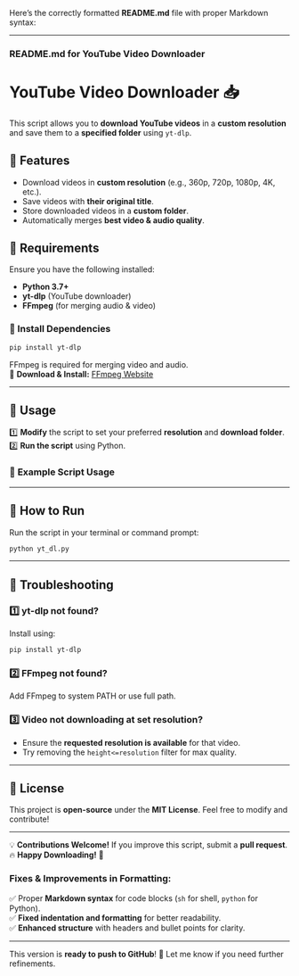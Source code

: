Here’s the correctly formatted **README.md** file with proper Markdown syntax:  

---

### **README.md for YouTube Video Downloader**  


# YouTube Video Downloader 📥  

This script allows you to **download YouTube videos** in a **custom resolution** and save them to a **specified folder** using `yt-dlp`.  

## 🚀 Features  
- Download videos in **custom resolution** (e.g., 360p, 720p, 1080p, 4K, etc.).  
- Save videos with **their original title**.  
- Store downloaded videos in a **custom folder**.  
- Automatically merges **best video & audio quality**.  

## 📌 Requirements  
Ensure you have the following installed:  
- **Python 3.7+**  
- **yt-dlp** (YouTube downloader)  
- **FFmpeg** (for merging audio & video)  

### 🔹 Install Dependencies  
```sh
pip install yt-dlp
```

FFmpeg is required for merging video and audio.  
🔗 **Download & Install:** [FFmpeg Website](https://ffmpeg.org/download.html)  

---

## 📜 Usage  
1️⃣ **Modify** the script to set your preferred **resolution** and **download folder**.  
2️⃣ **Run the script** using Python.  

### 📝 **Example Script Usage**


---

## 📌 How to Run  
Run the script in your terminal or command prompt:  
```sh
python yt_dl.py
```

---

## 🔧 Troubleshooting  
### 1️⃣ yt-dlp not found?  
Install using:  
```sh
pip install yt-dlp
```

### 2️⃣ FFmpeg not found?  
Add FFmpeg to system PATH or use full path.  

### 3️⃣ Video not downloading at set resolution?  
- Ensure the **requested resolution is available** for that video.  
- Try removing the `height<=resolution` filter for max quality.  

---

## 📜 License  
This project is **open-source** under the **MIT License**. Feel free to modify and contribute!  

---

💡 **Contributions Welcome!** If you improve this script, submit a **pull request**.  
🔥 **Happy Downloading!** 🚀  

### **Fixes & Improvements in Formatting:**
✅ Proper **Markdown syntax** for code blocks (`sh` for shell, `python` for Python).  
✅ **Fixed indentation and formatting** for better readability.  
✅ **Enhanced structure** with headers and bullet points for clarity.  

---
This version is **ready to push to GitHub**! 🚀 Let me know if you need further refinements.




